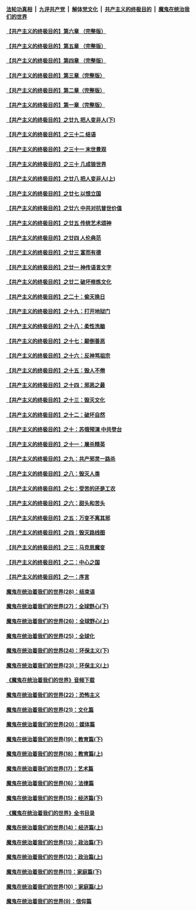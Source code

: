 ####  [法轮功真相](../../../../basic/blob/master/README.md?t=05281401) &nbsp;|&nbsp; [九评共产党](../../../../9ping.md/blob/master/README.md?t=05281401) &nbsp;|&nbsp; [解体党文化](../../../../jtdwh.md/blob/master/README.md?t=05281401)  &nbsp;|&nbsp; [共产主义的终极目的](../../../../gczydzjmd.md/blob/master/README.md?t=05281401) &nbsp;|&nbsp; [魔鬼在统治我们的世界](../../../../mgztzwmdsj.md/blob/master/README.md?t=05281401) 

#### [【共产主义的终极目的】第六章 （完整版）](../pages/nsc422/n11428913.md?t=05281401) 

#### [【共产主义的终极目的】第五章 （完整版）](../pages/nsc422/n11428912.md?t=05281401) 

#### [【共产主义的终极目的】第四章 （完整版）](../pages/nsc422/n11428907.md?t=05281401) 

#### [【共产主义的终极目的】第三章（完整版）](../pages/nsc422/n11428848.md?t=05281401) 

#### [【共产主义的终极目的】第二章（完整版）](../pages/nsc422/n11428831.md?t=05281401) 

#### [【共产主义的终极目的】第一章（完整版）](../pages/nsc422/n11417651.md?t=05281401) 

#### [【共产主义的终极目的】之廿九 把人变非人(下)](../pages/nsc422/n11344140.md?t=05281401) 

#### [【共产主义的终极目的】之三十二 结语](../pages/nsc422/n11360535.md?t=05281401) 

#### [【共产主义的终极目的】之三十一 末世景观](../pages/nsc422/n11351129.md?t=05281401) 

#### [【共产主义的终极目的】之三十 几成狼世界](../pages/nsc422/n11348280.md?t=05281401) 

#### [【共产主义的终极目的】之廿八 把人变非人(上)](../pages/nsc422/n11340492.md?t=05281401) 

#### [【共产主义的终极目的】之廿七 以恨立国](../pages/nsc422/n11336944.md?t=05281401) 

#### [【共产主义的终极目的】之廿六 中共对抗普世价值](../pages/nsc422/n11324785.md?t=05281401) 

#### [【共产主义的终极目的】之廿五 传统艺术颂神](../pages/nsc422/n11296396.md?t=05281401) 

#### [【共产主义的终极目的】之廿四 人伦典范](../pages/nsc422/n11296397.md?t=05281401) 

#### [【共产主义的终极目的】之廿三 富而有德](../pages/nsc422/n11283598.md?t=05281401) 

#### [【共产主义的终极目的】之廿一 神传语言文字](../pages/nsc422/n11263265.md?t=05281401) 

#### [【共产主义的终极目的】之廿二 破坏修炼文化](../pages/nsc422/n11245728.md?t=05281401) 

#### [【共产主义的终极目的】之二十：偷天换日](../pages/nsc422/n11238846.md?t=05281401) 

#### [【共产主义的终极目的】之十九：打开地狱门](../pages/nsc422/n11206376.md?t=05281401) 

#### [【共产主义的终极目的】之十八：柔性洗脑](../pages/nsc422/n11199994.md?t=05281401) 

#### [【共产主义的终极目的】之十七：颠倒善恶](../pages/nsc422/n11179782.md?t=05281401) 

#### [【共产主义的终极目的】之十六：反神骂祖宗](../pages/nsc422/n11166798.md?t=05281401) 

#### [【共产主义的终极目的】之十五：毁人不倦](../pages/nsc422/n11166792.md?t=05281401) 

#### [【共产主义的终极目的】之十四：邪恶之最](../pages/nsc422/n11150249.md?t=05281401) 

#### [【共产主义的终极目的】之十三：毁灭文化](../pages/nsc422/n11135227.md?t=05281401) 

#### [【共产主义的终极目的】之十二：破坏自然](../pages/nsc422/n11135214.md?t=05281401) 

#### [【共产主义的终极目的】之十：苏俄预演 中共登台](../pages/nsc422/n11118424.md?t=05281401) 

#### [【共产主义的终极目的】之十一：屠杀精英](../pages/nsc422/n11118442.md?t=05281401) 

#### [【共产主义的终极目的】之九：共产邪灵一路杀](../pages/nsc422/n11114139.md?t=05281401) 

#### [【共产主义的终极目的】之八：毁灭人类](../pages/nsc422/n11108503.md?t=05281401) 

#### [【共产主义的终极目的】之七：受苦的还是工农](../pages/nsc422/n11101809.md?t=05281401) 

#### [【共产主义的终极目的】之六：甜头和苦头](../pages/nsc422/n11096971.md?t=05281401) 

#### [【共产主义的终极目的】之五：万变不离其邪](../pages/nsc422/n11091285.md?t=05281401) 

#### [【共产主义的终极目的】之四：毁灭路线图](../pages/nsc422/n11086284.md?t=05281401) 

#### [【共产主义的终极目的】之三：马克思魔变](../pages/nsc422/n11061941.md?t=05281401) 

#### [【共产主义的终极目的】之二：中心之国](../pages/nsc422/n11047728.md?t=05281401) 

#### [【共产主义的终极目的】之一：序言](../pages/nsc422/n11086077.md?t=05281401) 

#### [魔鬼在统治着我们的世界(28)：结束语](../pages/nsc422/n10936246.md?t=05281401) 

#### [魔鬼在统治着我们的世界(27)：全球野心(下)](../pages/nsc422/n10928319.md?t=05281401) 

#### [魔鬼在统治着我们的世界(26)：全球野心(上)](../pages/nsc422/n10900318.md?t=05281401) 

#### [魔鬼在统治着我们的世界(25)：全球化](../pages/nsc422/n10788205.md?t=05281401) 

#### [魔鬼在统治着我们的世界(24)：环保主义(下)](../pages/nsc422/n10695307.md?t=05281401) 

#### [魔鬼在统治着我们的世界(23)：环保主义(上)](../pages/nsc422/n10688613.md?t=05281401) 

#### [《魔鬼在统治着我们的世界》音频下载](../pages/nsc422/n10635553.md?t=05281401) 

#### [魔鬼在统治着我们的世界(22)：恐怖主义](../pages/nsc422/n10614727.md?t=05281401) 

#### [魔鬼在统治着我们的世界(21)：文化篇](../pages/nsc422/n10597706.md?t=05281401) 

#### [魔鬼在统治着我们的世界(20)：媒体篇](../pages/nsc422/n10586579.md?t=05281401) 

#### [魔鬼在统治着我们的世界(19)：教育篇(下)](../pages/nsc422/n10564808.md?t=05281401) 

#### [魔鬼在统治着我们的世界(18)：教育篇(上)](../pages/nsc422/n10526970.md?t=05281401) 

#### [魔鬼在统治着我们的世界(17)：艺术篇](../pages/nsc422/n10499093.md?t=05281401) 

#### [魔鬼在统治着我们的世界(16)：法律篇](../pages/nsc422/n10485969.md?t=05281401) 

#### [魔鬼在统治着我们的世界(15)：经济篇(下)](../pages/nsc422/n10469975.md?t=05281401) 

#### [《魔鬼在统治着我们的世界》全书目录](../pages/nsc422/n10464261.md?t=05281401) 

#### [魔鬼在统治着我们的世界(14)：经济篇(上)](../pages/nsc422/n10457370.md?t=05281401) 

#### [魔鬼在统治着我们的世界(13)：政治篇(下)](../pages/nsc422/n10448270.md?t=05281401) 

#### [魔鬼在统治着我们的世界(12)：政治篇(上)](../pages/nsc422/n10444576.md?t=05281401) 

#### [魔鬼在统治着我们的世界(11)：家庭篇(下)](../pages/nsc422/n10440961.md?t=05281401) 

#### [魔鬼在统治着我们的世界(10)：家庭篇(上)](../pages/nsc422/n10435448.md?t=05281401) 

#### [魔鬼在统治着我们的世界(9)：信仰篇](../pages/nsc422/n10432159.md?t=05281401) 

